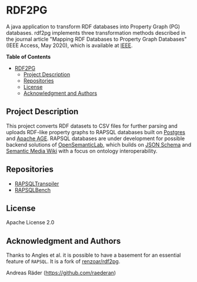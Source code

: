 # RDF2PG

A java application to transform RDF databases into Property Graph (PG) databases.
rdf2pg implements three transformation methods described in the journal article
"Mapping RDF Databases to Property Graph Databases"
(IEEE Access, May 2020), which is available at [IEEE](https://ieeexplore.ieee.org/document/9088985).

<!-- markdownlint-disable-next-line MD036 -->
**Table of Contents**

- [RDF2PG](#rdf2pg)
  - [Project Description](#project-description)
  - [Repositories](#repositories)
  - [License](#license)
  - [Acknowledgment and Authors](#acknowledgment-and-authors)

## Project Description

This project converts RDF datasets to CSV files for further parsing and uploads RDF-like property graphs to RAPSQL databases built on [Postgres](https://www.postgresql.org/) and [Apache AGE](https://age.apache.org/). RAPSQL databases are under development for possible backend solutions of [OpenSemanticLab](https://github.com/OpenSemanticLab), which builds on [JSON Schema](https://json-schema.org/) and [Semantic Media Wiki](https://www.semantic-mediawiki.org/wiki/Semantic_MediaWiki) with a focus on ontology interoperability.

## Repositories

- [RAPSQLTranspiler](https://github.com/OpenSemanticWorld/rapsqltranspiler)
- [RAPSQLBench](https://github.com/OpenSemanticWorld/rapsqlbench)

## License

Apache License 2.0

## Acknowledgment and Authors

Thanks to Angles et al. it is possible to have a basement for an essential feature of `RAPSQL`.
It is a fork of [renzoar/rdf2pg](https://github.com/renzoar/rdf2pg/tree/master/src).

Andreas Räder (<https://github.com/raederan>)
